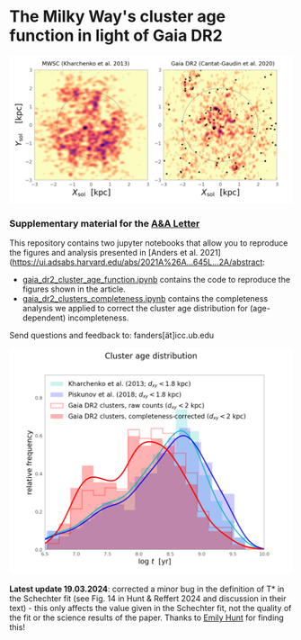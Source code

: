 # The Milky Way's cluster age function in light of Gaia DR2

![XYmap](im/XYmap_clusters_mwsc_vs_gaia_3kpc.png)

### Supplementary material for the [A&A Letter](https://ui.adsabs.harvard.edu/abs/2021A%26A...645L...2A/abstract)

This repository contains two jupyter notebooks that allow you to reproduce the figures and analysis presented in [Anders et al. 2021](https://ui.adsabs.harvard.edu/abs/2021A%26A...645L...2A/abstract:

* [gaia_dr2_cluster_age_function.ipynb](gaia_dr2_cluster_age_function.ipynb) contains the code to reproduce the figures shown in the article.
* [gaia_dr2_clusters_completeness.ipynb](https://github.com/fjaellet/gaidr2-caf/blob/master/gaia_dr2_clusters_completeness.ipynb) contains the completeness analysis we applied to correct the cluster age distribution for (age-dependent) incompleteness.

Send questions and feedback to: fanders[ät]icc.ub.edu

![agedistribution](im/age-distribution_mwsc_vs_gaia_2.0kpc.png)

**Latest update 19.03.2024**: corrected a minor bug in the definition of T* in the Schechter fit (see Fig. 14 in Hunt & Reffert 2024 and discussion in their text) - this only affects the value given in the Schechter fit, not the quality of the fit or the science results of the paper. Thanks to [Emily Hunt](https://github.com/emilyhunt/) for finding this!
